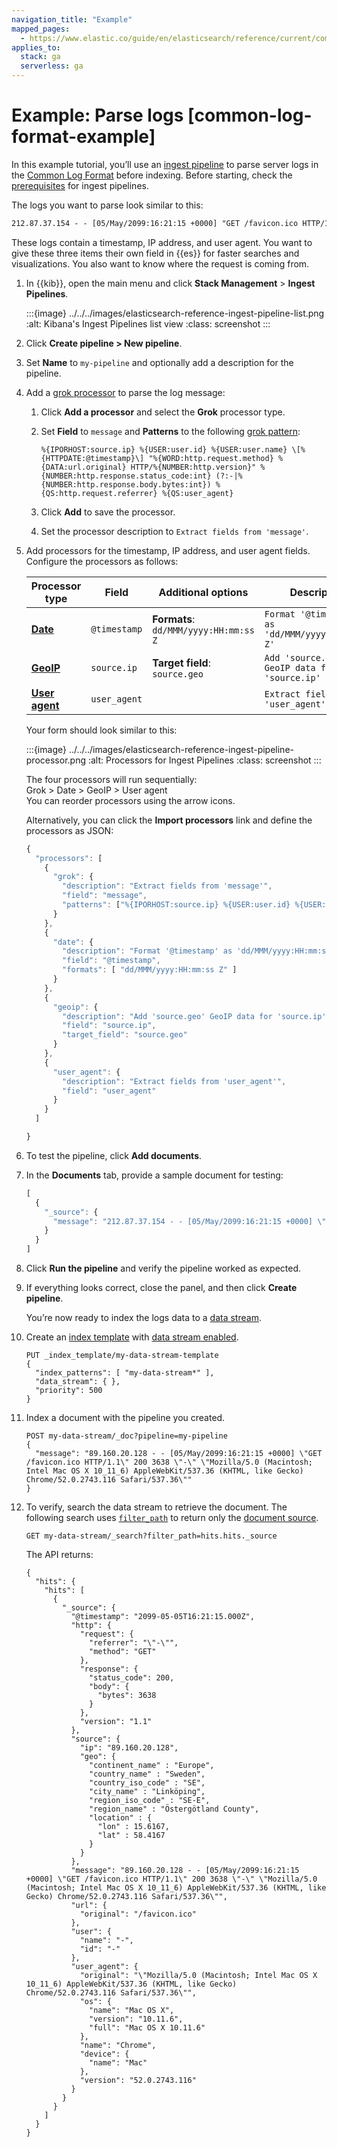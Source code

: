 ```yaml
---
navigation_title: "Example"
mapped_pages:
  - https://www.elastic.co/guide/en/elasticsearch/reference/current/common-log-format-example.html
applies_to:
  stack: ga
  serverless: ga
---
```




# Example: Parse logs [common-log-format-example]


In this example tutorial, you’ll use an [ingest pipeline](ingest-pipelines.md) to parse server logs in the [Common Log Format](https://en.wikipedia.org/wiki/Common_Log_Format) before indexing. Before starting, check the [prerequisites](ingest-pipelines.md#ingest-prerequisites) for ingest pipelines.

The logs you want to parse look similar to this:

```txt
212.87.37.154 - - [05/May/2099:16:21:15 +0000] "GET /favicon.ico HTTP/1.1" 200 3638 "-" "Mozilla/5.0 (Macintosh; Intel Mac OS X 10_11_6) AppleWebKit/537.36 (KHTML, like Gecko) Chrome/52.0.2743.116 Safari/537.36"
```

These logs contain a timestamp, IP address, and user agent. You want to give these three items their own field in {{es}} for faster searches and visualizations. You also want to know where the request is coming from.

1. In {{kib}}, open the main menu and click **Stack Management** > **Ingest Pipelines**.

    :::{image} ../../../images/elasticsearch-reference-ingest-pipeline-list.png
    :alt: Kibana's Ingest Pipelines list view
    :class: screenshot
    :::

2. Click **Create pipeline > New pipeline**.
3. Set **Name** to `my-pipeline` and optionally add a description for the pipeline.
4. Add a [grok processor](elasticsearch://reference/ingestion-tools/enrich-processor/grok-processor.md) to parse the log message:

    1. Click **Add a processor** and select the **Grok** processor type.
    2. Set **Field** to `message` and **Patterns** to the following [grok pattern](../../../explore-analyze/scripting/grok.md):

        ```text
        %{IPORHOST:source.ip} %{USER:user.id} %{USER:user.name} \[%{HTTPDATE:@timestamp}\] "%{WORD:http.request.method} %{DATA:url.original} HTTP/%{NUMBER:http.version}" %{NUMBER:http.response.status_code:int} (?:-|%{NUMBER:http.response.body.bytes:int}) %{QS:http.request.referrer} %{QS:user_agent}
        ```

    3. Click **Add** to save the processor.
    4. Set the processor description to `Extract fields from 'message'`.

5. Add processors for the timestamp, IP address, and user agent fields. Configure the processors as follows:

    | Processor type | Field | Additional options | Description |
    | --- | --- | --- | --- |
    | [**Date**](elasticsearch://reference/ingestion-tools/enrich-processor/date-processor.md) | `@timestamp` | **Formats**: `dd/MMM/yyyy:HH:mm:ss Z` | `Format '@timestamp' as 'dd/MMM/yyyy:HH:mm:ss Z'` |
    | [**GeoIP**](elasticsearch://reference/ingestion-tools/enrich-processor/geoip-processor.md) | `source.ip` | **Target field**: `source.geo` | `Add 'source.geo' GeoIP data for 'source.ip'` |
    | [**User agent**](elasticsearch://reference/ingestion-tools/enrich-processor/user-agent-processor.md) | `user_agent` |  | `Extract fields from 'user_agent'` |

    Your form should look similar to this:

    :::{image} ../../../images/elasticsearch-reference-ingest-pipeline-processor.png
    :alt: Processors for Ingest Pipelines
    :class: screenshot
    :::

    The four processors will run sequentially:<br> Grok > Date > GeoIP > User agent<br> You can reorder processors using the arrow icons.

    Alternatively, you can click the **Import processors** link and define the processors as JSON:

    ```js
    {
      "processors": [
        {
          "grok": {
            "description": "Extract fields from 'message'",
            "field": "message",
            "patterns": ["%{IPORHOST:source.ip} %{USER:user.id} %{USER:user.name} \\[%{HTTPDATE:@timestamp}\\] \"%{WORD:http.request.method} %{DATA:url.original} HTTP/%{NUMBER:http.version}\" %{NUMBER:http.response.status_code:int} (?:-|%{NUMBER:http.response.body.bytes:int}) %{QS:http.request.referrer} %{QS:user_agent}"]
          }
        },
        {
          "date": {
            "description": "Format '@timestamp' as 'dd/MMM/yyyy:HH:mm:ss Z'",
            "field": "@timestamp",
            "formats": [ "dd/MMM/yyyy:HH:mm:ss Z" ]
          }
        },
        {
          "geoip": {
            "description": "Add 'source.geo' GeoIP data for 'source.ip'",
            "field": "source.ip",
            "target_field": "source.geo"
          }
        },
        {
          "user_agent": {
            "description": "Extract fields from 'user_agent'",
            "field": "user_agent"
          }
        }
      ]

    }
    ```

6. To test the pipeline, click **Add documents**.
7. In the **Documents** tab, provide a sample document for testing:

    ```js
    [
      {
        "_source": {
          "message": "212.87.37.154 - - [05/May/2099:16:21:15 +0000] \"GET /favicon.ico HTTP/1.1\" 200 3638 \"-\" \"Mozilla/5.0 (Macintosh; Intel Mac OS X 10_11_6) AppleWebKit/537.36 (KHTML, like Gecko) Chrome/52.0.2743.116 Safari/537.36\""
        }
      }
    ]
    ```

8. Click **Run the pipeline** and verify the pipeline worked as expected.
9. If everything looks correct, close the panel, and then click **Create pipeline**.

    You’re now ready to index the logs data to a [data stream](../../data-store/data-streams.md).

10. Create an [index template](../../data-store/templates.md) with [data stream enabled](../../data-store/data-streams/set-up-data-stream.md#create-index-template).

    ```console
    PUT _index_template/my-data-stream-template
    {
      "index_patterns": [ "my-data-stream*" ],
      "data_stream": { },
      "priority": 500
    }
    ```

11. Index a document with the pipeline you created.

    ```console
    POST my-data-stream/_doc?pipeline=my-pipeline
    {
      "message": "89.160.20.128 - - [05/May/2099:16:21:15 +0000] \"GET /favicon.ico HTTP/1.1\" 200 3638 \"-\" \"Mozilla/5.0 (Macintosh; Intel Mac OS X 10_11_6) AppleWebKit/537.36 (KHTML, like Gecko) Chrome/52.0.2743.116 Safari/537.36\""
    }
    ```

12. To verify, search the data stream to retrieve the document. The following search uses [`filter_path`](elasticsearch://reference/elasticsearch/rest-apis/common-options.md#common-options-response-filtering) to return only the [document source](elasticsearch://reference/elasticsearch/mapping-reference/mapping-source-field.md).

    ```console
    GET my-data-stream/_search?filter_path=hits.hits._source
    ```

    The API returns:

    ```console-result
    {
      "hits": {
        "hits": [
          {
            "_source": {
              "@timestamp": "2099-05-05T16:21:15.000Z",
              "http": {
                "request": {
                  "referrer": "\"-\"",
                  "method": "GET"
                },
                "response": {
                  "status_code": 200,
                  "body": {
                    "bytes": 3638
                  }
                },
                "version": "1.1"
              },
              "source": {
                "ip": "89.160.20.128",
                "geo": {
                  "continent_name" : "Europe",
                  "country_name" : "Sweden",
                  "country_iso_code" : "SE",
                  "city_name" : "Linköping",
                  "region_iso_code" : "SE-E",
                  "region_name" : "Östergötland County",
                  "location" : {
                    "lon" : 15.6167,
                    "lat" : 58.4167
                  }
                }
              },
              "message": "89.160.20.128 - - [05/May/2099:16:21:15 +0000] \"GET /favicon.ico HTTP/1.1\" 200 3638 \"-\" \"Mozilla/5.0 (Macintosh; Intel Mac OS X 10_11_6) AppleWebKit/537.36 (KHTML, like Gecko) Chrome/52.0.2743.116 Safari/537.36\"",
              "url": {
                "original": "/favicon.ico"
              },
              "user": {
                "name": "-",
                "id": "-"
              },
              "user_agent": {
                "original": "\"Mozilla/5.0 (Macintosh; Intel Mac OS X 10_11_6) AppleWebKit/537.36 (KHTML, like Gecko) Chrome/52.0.2743.116 Safari/537.36\"",
                "os": {
                  "name": "Mac OS X",
                  "version": "10.11.6",
                  "full": "Mac OS X 10.11.6"
                },
                "name": "Chrome",
                "device": {
                  "name": "Mac"
                },
                "version": "52.0.2743.116"
              }
            }
          }
        ]
      }
    }
    ```
